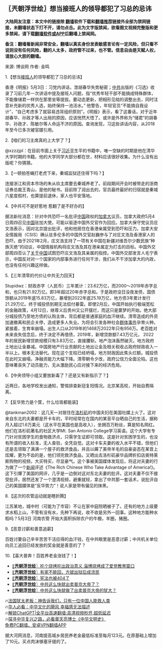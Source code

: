  <!-- 面包屑导航 --> <h2>〖兲朝浮世绘〗想当接班人的领导都犯了习总的忌讳</h2> <p class="notice"><b>大陆网友注意：本文中的链接除 <a href="https://github.com/bannedbook/fanqiang" >翻墙</a>软件下载和<a href="https://github.com/killgcd/justmysocks/blob/master/README.md">翻墙推荐</a>链接外全部为禁网链接，未翻墙状态下打不开，请勿点击。此为文字版禁闻，欲看图文视频完整版和更多禁闻，请下载<a href="https://github.com/bannedbook/fanqiang">翻墙软件或APP</a>后翻墙上禁闻网。</p><p>备注：翻墙看新闻非常安全，翻墙以真实身份发表敏感言论有一定风险，但只看不说则没有任何风险，翻的人太多，政府管不过来，也不管。信息自由是天赋人权，请放心大胆的翻墙。</b></p>  <div class="entry"> <p>来源:&nbsp;博谈网                            作者:&nbsp;金鸣                           </p> <p>1.【想当<a href="https://www.bannedbook.org/bnews/tag/%E6%8E%A5%E7%8F%AD%E4%BA%BA/" class="st_tag internal_tag" rel="tag" title="标签 接班人 下的日志">接班人</a>的领导都犯了习总的忌讳】</p> <p></p> <p>香港《明报》5月3日：习党内讲话，泄胡春华失势秘密；<a href="https://www.bannedbook.org/bnews/tag/%e4%b8%ad%e5%85%b1/" class="st_tag internal_tag" rel="tag" title="标签 中共 下的日志">中共</a>出版的《习选》收录了习前几年一次讲话中提及接班人问题，指“优秀年轻干部不能搞成特殊群体，不能像储君一样供在那里坐等提拔。要动态更新，把相形见绌的调整出去，同时注意补充新的优秀人选，始终保持一池活水。” 他警告，年轻官员“不能搞自我设计”，“自己考虑多了就容易违背组织原则”。《明报》表示，看了这番话，对于近年胡春华、孙政才等人出局的原因，应该恍然大悟了。或许是外界称为“储君”的胡春华、孙政才、陈敏尔等人命运不济的原因。查询发现，习这些讲话内容，从2018年至今已多次被官媒引用。</p> <p>2.【咱们的习主席真的上大学了？】</p> <p></p> <p>@xzzzjpl：在目前市面上关于<a href="https://www.bannedbook.org/bnews/tag/%e4%b9%a0%e8%bf%91%e5%b9%b3/" class="st_tag internal_tag" rel="tag" title="标签 习近平 下的日志">习近平</a>生平的书籍中，唯一空缺的时期是他在清华大学时期的书籍。他的大学同学大部分都在世，材料应该很好收集。为什么没有出版呢？你猜猜。</p> <p>3.【一顿拍苍蝇打老虎下来，秦城监狱还住得下吗？】</p> <p></p> <p>连接浙江和资本市场的朱从玖主席要去秦城养老了。前段期间开会时被带走的浙商证券总裁王青山，是他的秘书。目前除了润出去的，官员最终最好的归宿就是秦城六星度假村，也算提前退休，家人也平安落地。</p> <p>4.【中共可不是好惹地 惹翻了是不好办的】</p> <p></p> <p>据法新社消息：针对中共恐吓一名批评<span class='wp_keywordlink_affiliate'><a href="https://www.bannedbook.org/" title="中国" target="_blank">中国</a></span>政权的<a href="https://www.bannedbook.org/bnews/tag/%e5%8a%a0%e6%8b%bf%e5%a4%a7/" class="st_tag internal_tag" rel="tag" title="标签 加拿大 下的日志">加拿大</a>议员，加拿大政府5月4日周四召见<a href="https://www.bannedbook.org/bnews/tag/%E4%B8%AD%E5%9B%BD/" class="st_tag internal_tag" rel="tag" title="标签 中国 下的日志">中国</a>驻加大使。可能以驱逐中国外交官作为回应。加拿大保守党议员庄文浩表示，因对北京提出批评，他和他居住在香港亲属受到恐吓和压力。加拿大安全情报局（CSIS）确认驻多伦多的中国外交官赵巍参与了对庄文浩及香港家人的恐吓。由于2021年2月，庄文浩支持了一项有关中国在新疆对维吾尔少数民族“种族灭绝”的动议，中国情报机构将庄文浩及其在港亲属定为打击的目标。中国外交部周四否认了<span class='wp_keywordlink'><a href="https://www.bannedbook.org/forum2/topic19.html" title="关于中国的一百个常识" target="_blank">关于中国</a></span>试图恐吓庄文浩及其亲属的指控。中国外交部发言人毛宁表示，中国反对对一个国家的内部事务进行任何干涉，我们从不干涉加拿大的内政，也没有任何兴趣这样做。</p> <p>5.【三年清零的代价让中共无力回天】</p> <p></p> <p>Stupidwz：财政赤字（人民币）三年累计：23.62万亿，而2000～2019年赤字总和，也只有21.92万亿。即3年超过20年赤字总和。于是政府没日没夜发债，国债馀额从2019年底15.83万亿，暴增到2022年底25.19万亿，地方债3年累计发行21.29万亿。终于城投债到期无法偿付暴雷。即使2月后，中国开始执行极端宽松的金融政策，4月12日，继尊义后贵州又公开摆烂，而这只是噩梦的开始。绝大部分城投债乃至地方债的认购主体，背后都是普通家庭的血汗继续。清零造成的外资加速撤离和民企关停，造成更多人失业。为将会引发各种社会<span class='wp_keywordlink_affiliate'><a href="https://www.bannedbook.org/bnews/weiquan/qunti/" title="群体事件" target="_blank">群体事件</a></span>孕育火种。紧接着，生育率崩塌。出生人口从2019年的1468万2022年只有956万。老百姓对未来丧失信念后，终于决定不再借债，2019年，新增贷款额7.43万亿元， 2022年的居民新增贷款规模只有3.83万亿，直接腰斩。地产泡沫轰然破灭。地方政府土地出让金暴减。中国房地产行业贡献的土地出让金及相关税收占政府财政收入一半以上。根本无法替代。现在这个支柱已经坍塌，地方财政因此焦头烂额。城投债在此时又崩塌，净融资能力大幅下降。清零朝令夕改，政府公信力全面沦陷。这也意味著丧失了动员能力，无从激励民心应对接下来的经济危局。</p>  <p>6.【中央领导小组又要放新毒了？还是又有新指示了？】</p> <p></p> <p>近两日，各地学校发出通知，警惕排查新冠复阳情况。北京某高校，开始自费隔离。</p> <p>7.【反华势力是个筐，什么垃圾都能装】</p> <p></p> <p>@tankman2002：这几天一对居住在<a href="https://www.bannedbook.org/bnews/tag/%e6%b4%9b%e6%9d%89%e7%9f%b6/" class="st_tag internal_tag" rel="tag" title="标签 洛杉矶 下的日志">洛杉矶</a>的中国夫妇在美国社媒上火了。这对来自东北的夫妻都是开卡车的，平时经常在在国内的某音平台晒自己的生活，据称月入超过1.6万美元（这水平在美国也是高收入），坐拥百万粉丝，算是知名网红。他们在洛杉矶著名的社区大学Mt. San Antonio College学习英语。这个大学有专门针对贫困学生的食物救济点，只需学生证即可领取。这是针对贫困学生的，也没有所谓的收入标准，无人查验，全凭自觉。这对卡车夫妻的收入水平不错，但他们还是去领取了满满一个屋子的救济食品，并且以薅了美帝羊毛的自豪姿态在某音上炫耀，更为不齿的是，他们领完救济食品，又晒出去洛杉矶豪华品牌折扣店奥特莱斯购物的视频，大买特买，尽显豪气。这个事被美国媒体发现后，将这对夫妻的行为做了一个<span class='wp_keywordlink_affiliate'><a href="https://www.bannedbook.org/" title="新闻">新闻</a></span>评述《The Rich Chinese Who Take Advantage of America!》。这下引爆了美国的网评，几乎是一边倒对这对东北夫妻的批评。这对夫妻不仅不接受批评，居然还发了一个澄清视频，避重就轻，拿出了中共那一套话术，说批评自己的美国媒体是“反华势力”！说人家是带有偏见的抹黑。</p> <p>8.【这次的农管运动就是瞎折腾】</p> <p></p>  <p>江苏某地，城中村（可能为了市容）不让在家中庭院晒被子了。还有的地方上级要求水稻上山，不管有没有水，先种下再说，收不收是另外一回事。这种地方能种水稻吗？5月3日 河南农管 开始大面积拆除农户的牛棚，羊圈，猪圈。</p> <p>9.【恶意讨薪和善意追薪】</p> <p></p> <p>百姓讨要自己辛辛苦苦干活应得的血汗钱，在中共眼里是恶意讨薪；中共机关单位向员工追回已经发放的奖金就是善意的了？</p> <p>10.【喜大普奔！百姓养老金涨钱了！】</p> <p></p> <!--<div id="taboola-mid-1"></div>--><ul class='op-related-articles' title='相关阅读'> <li><a href='https://www.bannedbook.org/bnews/cbnews/20230504/1880076.html' target='_blank'>〖<b>兲朝浮世绘</b>〗吃个烧烤吃出政治意义 淄博烧烤成了爱党教育窗口</a></li> <li><a href='https://www.bannedbook.org/bnews/cbnews/20230503/1879632.html' target='_blank'>〖<b>兲朝浮世绘</b>〗有家不能回，方斌出狱后成流民</a></li> <li><a href='https://www.bannedbook.org/bnews/cbnews/20230502/1879178.html' target='_blank'>〖<b>兲朝浮世绘</b>〗宪法也被404了</a></li> <li><a href='https://www.bannedbook.org/bnews/cbnews/20230502/1879177.html' target='_blank'>〖<b>兲朝浮世绘</b>〗中共这么快就出卖普京大帝了？</a></li> <li><a href='https://www.bannedbook.org/bnews/cbnews/20230501/1878615.html' target='_blank'>〖<b>兲朝浮世绘</b>〗中共这么快就做了出卖普京大帝的犹大？</a></li> </ul> <p class="texttj"> 🔥<a href="https://www.bannedbook.org/bnews/ssgc/20230219/1850782.html" target="_blank">法国犹太老板：神告诉我们，只有一位中国人能救人类</a><br/> 🔥<a href="https://www.bannedbook.org/bnews/comments/20220220/1694796.html" target="_blank">华人必看：中华文化的飓风 幸福感无法描述</a><br/> 🔥<a href="https://github.com/bannedbook/fanqiang/wiki/V2ray%E6%9C%BA%E5%9C%BA" target="_blank">解锁ChatGPT|全平台高速翻墙:高清视频秒开,超低延迟</a><br/> 🔥<a href="https://www.bannedbook.org/bnews/comments/20220808/1768773.html" target="_blank">探寻中华复兴之路，必看章天亮博士《中华文明史》</a><br/> <a href="https://github.com/bannedbook/fanqiang/wiki/%E7%A6%81%E9%97%BB%E7%BD%91%E5%AE%89%E5%8D%93%E7%BF%BB%E5%A2%99%E6%96%B0%E9%97%BBAPP" target="_blank">免费PC翻墙、安卓VPN翻墙APP</a><br/> </p><p>据大河网消息，河南提高城乡居民养老金最低标准至每月123元。在原基础上增加了10元。买点肉沫够塞牙缝的了。</p> <a name='sharetosocial'></a> <div style="margin-bottom:5px;padding-bottom:5px;clear:both"> <div id="archive-pix-1" class="banner-ads"> <!-- AuctionX Display platform tag START --> <div id="27602x728x90x621x_ADSLOT1" clicktrack="%%CLICK_URL_ESC%%"></div>  <!-- AuctionX Display platform tag END --> </div> <div id="archive-pix-2" class="banner-ads"> <!-- AuctionX Display platform tag START --> <div id="27556x300x250x621x_ADSLOT1" clicktrack="%%CLICK_URL_ESC%%" style="margin:0 auto;text-align:center"></div>  <!-- AuctionX Display platform tag END --> </div> </div>  <div id="archive-pix-1" class="banner-ads"> <!-- AuctionX Display platform tag START --> <div id="27603x728x90x621x_ADSLOT1" clicktrack="%%CLICK_URL_ESC%%"></div>  <!-- AuctionX Display platform tag END --> </div> </div><!--END ENTRY--> 